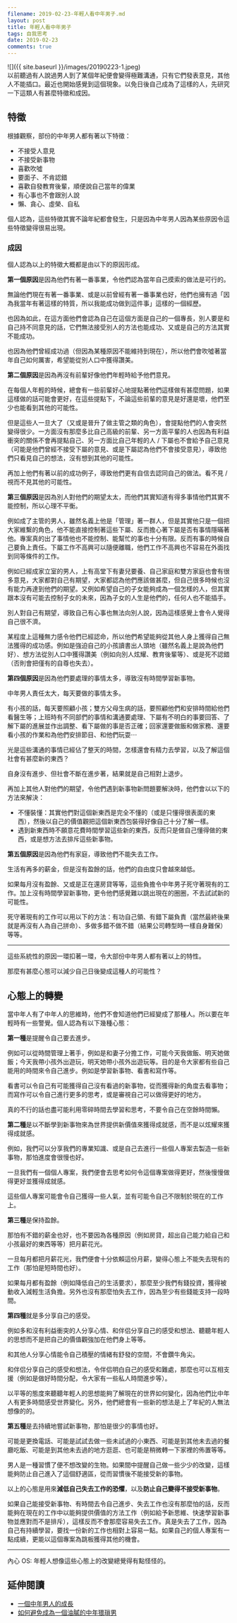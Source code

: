 ```yaml
---
filename: 2019-02-23-年輕人看中年男子.md
layout: post
title: 年輕人看中年男子
tags: 自我思考
date: 2019-02-23
comments: true
---
```


![]({{ site.baseurl }}/images/20190223-1.jpeg)  
以前聽過有人說過男人到了某個年紀便會變得極難溝通，只有它們發表意見，其他人不能插口。最近也開始感覺到這個現象。以免日後自己成為了這樣的人，先研究一下這類人有甚麼特徵和成因。

## 特徵

根據觀察，部份的中年男人都有著以下特徵：

* 不接受人意見
* 不接受新事物
* 喜歡吹噓
* 要面子、不肯認錯
* 喜歡自發教育後輩，順便說自己當年的偉業
* 有心事也不會跟別人說
* 懶、貪心、虛榮、自私

個人認為，這些特徵其實不論年紀都會發生，只是因為中年男人因為某些原因令這些特徵變得很易出現。

### 成因

個人認為以上的特徵大概都是由以下的原因形成。

**第一個原因**是因為他們有著一番事業，令他們認為當年自己摸索的做法是可行的。

無論他們現在有著一番事業、或是以前曾經有著一番事業也好，他們也擁有過「因為我當年有著這樣的特質，所以我能成功做到這件事」這樣的一個經歷。

也因為如此，在這方面他們會認為自己在這個方面是自己的一個專長，別人要是和自己持不同意見的話，它們無法接受別人的方法也能成功、又或是自己的方法其實不能成功。

也因為他們曾經成功過（但因為某種原因不能維持到現在），所以他們會吹噓著當年自己如何厲害，希望能從別人口中獲得讚美。

**第二個原因**是因為再沒有前輩好像他們年輕時給予他們意見。

在每個人年輕的時候，總會有一些前輩好心地提點著他們這樣做有甚麼問題，如果這樣做的話可能會更好，在這些提點下，不論這些前輩的意見是好還是壞，他們至少也能看到其他的可能性。

但是這些人一旦大了（又或是晉升了做主管之類的角色），會提點他們的人會突然變得很少。一方面沒有那麼多比自己高級的前輩、另一方面平輩的人也因為有利益衝突的關係不會再提點自己、另一方面比自己年輕的人 / 下屬也不會給予自己意見（可能是他們曾經不接受下屬的意見、或是下屬認為他們不會接受意見），導致他們只看見自己的想法，沒有想到其他的可能性。

再加上他們有著以前的成功例子，導致他們更有自信去認同自己的做法。看不見 / 視而不見其他的可能性。

**第三個原因**是因為別人對他們的期望太太，而他們其實知道有得多事情他們其實不能控制，所以心理不平衡。

例如成了主管的男人，雖然名義上他是「管理」著一群人，但是其實他只是一個把大家維繫的角色，他不能直接控制著這些下屬、反而擔心著下屬是否有事情隱暪著他。專案真的出了事情他也不能控制、能幫忙的事也十分有限。反而有事的時候自己要負上責任。下屬工作不高興可以隨便離職，他們工作不高興也不容易在外面找到同等條件的工作。

例如已經成家立室的男人，上有高堂下有妻兒要養、自己家庭和雙方家庭也會有很多意見，大家都對自己有期望，大家都認為他們應該做甚麼，但自己很多時候也沒有能力再達到他們的期望。又例如希望自己的子女能夠成為一個怎樣的人，但其實跟本沒有可能去控制子女的未來，因為子女的人生是他們的，任何人也不能插手。

別人對自己有期望，導致自己有心事也無法向別人說，因為這樣感覺上會令人覺得自己很不濟。

某程度上這種無力感令他們已經認命，所以他們希望能夠從其他人身上獲得自己無法獲得的成功感。例如是強迫自己的小孩讀書出人頭地（雖然名義上是說為他們好）、想方法從別人口中獲得讚美（例如向別人炫耀、教育後輩等）、或是死不認錯（否則會把僅有的自尊也失去）。

**第四個原因**是因為他們要處理的事情太多，導致沒有時間學習新事物。

中年男人責任太大，每天要做的事情太多。

有小孩的話，每天要照顧小孩；雙方父母生病的話，要照顧他們和安排時間給他們看醫生等；上班時有不同部們的事情和溝通要處理、下屬有不明白的事要回答、了解下屬的進展並作出調整、看下屬做的事是否正確；回家還要做飯和做家務、還要看小孩的作業和為他們安排節目、和他們玩耍⋯

光是這些溝通的事情已經佔了整天的時間，怎樣還會有精力去學習，以及了解這個社會有甚麼新的東西？

自身沒有進步、但社會不斷在進步著，結果就是自己相對上退步。

再加上其他人對他們的期望，令他們遇到新事物新問題要解決時，他們會以以下的方法來解決：

* 不懂裝懂：其實他們對這個新東西是完全不懂的（或是只懂得很表面的東西），然後以自己的價值觀把這個新東西包裝得好像自己十分了解一樣。
* 遇到新東西時不願意花費時間學習這些新的東西，反而只是做自己懂得做的東西，或是想方法去排斥這些新事物。

**第五個原因**是因為他們有家庭，導致他們不能失去工作。

生活有再多的薪金，但是沒有盈餘的話，他們的自由度只會越來越低。

如果每月沒有盈餘、又或是正在還房貸等等，這些負擔令中年男子死守著現有的工作。加上沒有時間學習新事物，更令他們感覺難以跳出現在的圈圈，不去試試新的可能性。

死守著現有的工作可以用以下的方法：有功自己領、有錯下屬負責（當然最終後果就是再沒有人為自己拼命）、多做多錯不做不錯（結果公司轉型時一樣自身難保）等等。

---

這些系統性的原因一環扣著一環，令大部份中年男人都有著以上的特性。

那麼有甚麼心態可以減少自己日後變成這種人的可能性？

## 心態上的轉變

當中年人有了中年人的思維時，他們不會知道他們已經變成了那種人。所以要在年輕時有一些警覺。個人認為有以下幾種心態：

**第一種**是提醒令自己要去進步。

例如可以從時間管理上著手，例如是和妻子分擔工作，可能今天我做飯、明天她做飯；今天我帶小孩外出遊玩，明天她帶小孩外出遊玩等。目的是令大家都有些自己能用的時間來令自己進步。例如是學習新事物、看書和寫作等。

看書可以令自己有可能獲得自己沒有看過的新事物，從而獲得新的角度去看事物；而寫作可以令自己進行更多的思考，或是審視自己可以做得更好的地方。

真的不行的話也盡可能利用零碎時間去學習和思考，不要令自己在空餘時間懶。

**第二種**是以不斷學到新事物來為世界提供新價值來獲得成就感，而不是以炫耀來獲得成就感。

例如，我們可以分享我們的專業知識、或是自己去進行一些個人專案去製造一些新事物，那怕進度會很慢也好。

一旦我們有一個個人專案，我們便會去思考如何令這個專案做得更好，然後慢慢做得更好並獲得成就感。

這些個人專案可能會令自己獲得一些人氣，並有可能令自己不限制於現在的工作上。

**第三種**是保持盈餘。

那怕有不錯的薪金也好，也不要因為各種原因（例如房貸，超出自己能力給自己和小孩最好的東西等等）把月薪花光。

一旦每月都把月薪花光，我們便會十分依賴這份月薪，變得心態上不能失去現有的工作（那怕是短時間也好）。

如果每月都有盈餘（例如降低自己的生活要求），那麼至少我們有錢投資，獲得被動收入減輕生活負擔。另外也沒有那麼怕失去工作，因為至少有些錢能支持一段時間。

**第四種**就是多分享自己的感受。

例如多和沒有利益衝突的人分享心情、和伴侣分享自己的感受和想法、聽聽年輕人的思想而不是把自己的價值觀強加在他們身上等等。

和其他人分享心情能令自己積壓的情緒有舒發的空間，不會鑽牛角尖。

和伴侣分享自己的感受和想法，令伴侣明白自己的感受和難處，那麼也可以互相支援（例如是做好時間分配，令大家有一些私人時間進步等）。

以平等的態度來聽聽年輕人的思想能夠了解現在的世界如何變化，因為他們比中年人有更多時間感受世界變化。另外，他們總會有一些新的想法是上了年紀的人無法想像的的。

**第五種**是去持續地嘗試新事物，那怕是很少的事情也好。

可能是更換電話、可能是試試去做一些未試過的小東西、可能是到其他未去過的餐廳吃飯、可能是到其他未去過的地方逛逛、也可能是稍微轉一下家裡的佈置等等。

男人是一種習慣了便不想改變的生物。如果間中提醒自己做一些少少的改變，這樣能夠防止自己進入了這個舒適區，從而習慣後不能接受新的事物。

以上的心態是用來**減低自己失去工作的恐懼**，以及**防止自己變得不接受新事物**。

如果自己能接受新事物、有時間去令自己進步、失去工作也沒有那麼怕的話，反而能夠在現在的工作中以能夠提供價值的方法工作（例如給予新思維、快速學習新事物並應對而不是排斥），這樣反而不會那麼容易失去工作。真是失去了工作，因為自己有持續學習，要找一份新的工作也相對上容易一點。如果自己的個人專案有一點成續，更能以這個專案為跳板獲得其他的機會。

---

內心 OS: 年輕人想像這些心態上的改變總覺得有點怪怪的。

## 延伸閱讀

* [一個中年男人的成長](https://36kr.com/p/5103191.html)
* [如何避免成為一個油膩的中年猥瑣男](https://xw.qq.com/cmsid/20171027A00XI6)